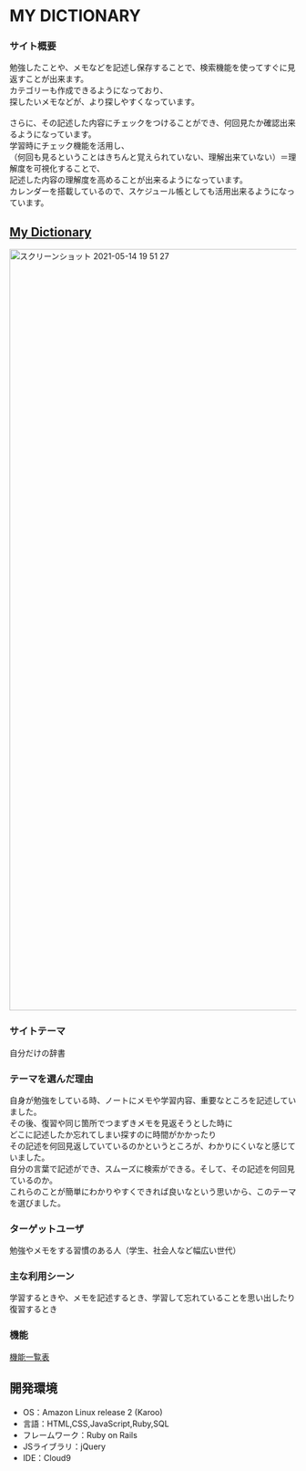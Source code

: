 # MY DICTIONARY

### サイト概要
勉強したことや、メモなどを記述し保存することで、検索機能を使ってすぐに見返すことが出来ます。<br>
カテゴリーも作成できるようになっており、<br>
探したいメモなどが、より探しやすくなっています。<br><br>
さらに、その記述した内容にチェックをつけることができ、何回見たか確認出来るようになっています。<br>
学習時にチェック機能を活用し、<br>
（何回も見るということはきちんと覚えられていない、理解出来ていない）＝理解度を可視化することで、<br>
記述した内容の理解度を高めることが出来るようになっています。<br>
カレンダーを搭載しているので、スケジュール帳としても活用出来るようになっています。

## [My Dictionary](http://18.181.149.36/)
<img width="1335" alt="スクリーンショット 2021-05-14 19 51 27" src="https://user-images.githubusercontent.com/73943851/118260853-c75de380-b4ed-11eb-9f59-1cdd4072972c.png">


### サイトテーマ
自分だけの辞書

### テーマを選んだ理由
自身が勉強をしている時、ノートにメモや学習内容、重要なところを記述していました。<br>
その後、復習や同じ箇所でつまずきメモを見返そうとした時に<br>
どこに記述したか忘れてしまい探すのに時間がかかったり<br>
その記述を何回見返していているのかというところが、わかりにくいなと感じていました。<br>
自分の言葉で記述ができ、スムーズに検索ができる。そして、その記述を何回見ているのか。<br>
これらのことが簡単にわかりやすくできれば良いなという思いから、このテーマを選びました。


### ターゲットユーザ
勉強やメモをする習慣のある人（学生、社会人など幅広い世代）

### 主な利用シーン
学習するときや、メモを記述するとき、学習して忘れていることを思い出したり復習するとき

### 機能
[機能一覧表](https://docs.google.com/spreadsheets/d/13sAxZT6msTCT1acio1W_Qcg8BBYZIRwf0BeSHzVLUL4/edit#gid=0)

## 開発環境
- OS：Amazon Linux release 2 (Karoo)
- 言語：HTML,CSS,JavaScript,Ruby,SQL
- フレームワーク：Ruby on Rails
- JSライブラリ：jQuery
- IDE：Cloud9
